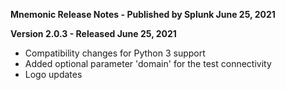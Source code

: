 **Mnemonic Release Notes - Published by Splunk June 25, 2021**


**Version 2.0.3 - Released June 25, 2021**

* Compatibility changes for Python 3 support
* Added optional parameter 'domain' for the test connectivity
* Logo updates
